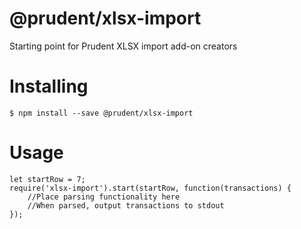 @prudent/xlsx-import
====================
Starting point for Prudent XLSX import add-on creators 

Installing
==========

```
$ npm install --save @prudent/xlsx-import
```

Usage
=====

```
let startRow = 7;
require('xlsx-import').start(startRow, function(transactions) {
    //Place parsing functionality here
    //When parsed, output transactions to stdout
});
```
